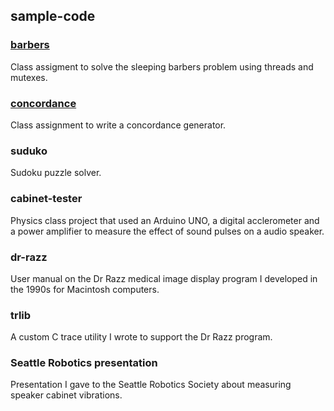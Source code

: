## sample-code

### [barbers](https://github.com/tgill880/sample-code/barbers)
Class assigment to solve the sleeping barbers problem using threads and mutexes.

### [concordance](https://github.com/tgill880/concordance)
Class assignment to write a concordance generator.

### suduko
Sudoku puzzle solver.

### cabinet-tester
Physics class project that used an Arduino UNO, a digital acclerometer and a power amplifier to measure the effect 
of sound pulses on a audio speaker.

### dr-razz
User manual on the Dr Razz medical image display program I developed in the 1990s for Macintosh computers.

### trlib
A custom C trace utility I wrote to support the Dr Razz program.

### Seattle Robotics presentation
Presentation I gave to the Seattle Robotics Society about measuring speaker cabinet vibrations.
